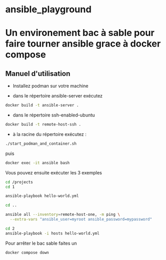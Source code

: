 # ansible_playground
# Un environement bac à sable pour faire tourner ansible grace à docker compose




## Manuel d'utilisation

+ Installez podman sur votre machine

+ dans le répertoire ansible-server exécutez
```bash
docker build -t ansible-server .
```

+ dans le répertoire ssh-enabled-ubuntu
``` bash
docker build -t remote-host-ssh .
``` 

+ à la racine du répertoire exécutez :
``` bash
./start_podman_and_container.sh 
``` 
puis
```bash
docker exec -it ansible bash
```

Vous pouvez ensuite exécuter les 3 exemples

```bash
cd /projects
cd 1

ansible-playbook hello-world.yml

cd ..

ansible all --inventory=remote-host-one, -m ping \
  --extra-vars "ansible_user=myroot ansible_password=mypassword"

cd 2
ansible-playbook -i hosts hello-world.yml
```

Pour arrêter le bac sable faites un 
```bash
docker compose down
```